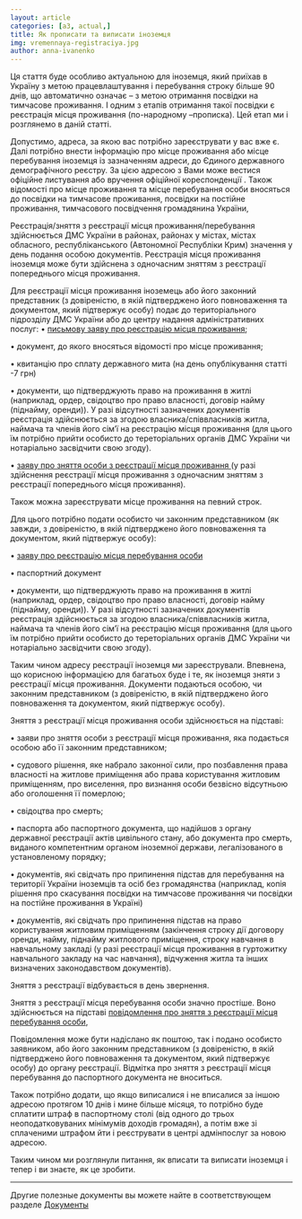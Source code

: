 ```yaml
---
layout: article
categories: [a3, actual,]
title: Як прописати та виписати іноземця
img: vremennaya-registraciya.jpg
author: anna-ivanenko
--- 
```

Ця стаття буде особливо актуальною для іноземця, який приїхав в Україну з метою працевлаштування і перебування строку 
більше 90 днів, що автоматично означає – з метою отримання посвідки на тимчасове проживання. І одним з етапів отримання
такої посвідки є реєстрація місця проживання (по-народному –прописка). Цей етап ми і розглянемо в даній статті.

Допустимо, адреса, за якою вас потрібно зареєструвати у вас вже є.
 Далі потрібно внести інформацію про місце проживання або місце перебування іноземця із зазначенням адреси, до Єдиного
 державного демографічного реєстру. За цією адресою з Вами може вестися офіційне листування або вручення офіційної 
 кореспонденції .
Також відомості про місце проживання та місце перебування особи вносяться до посвідки на тимчасове проживання, посвідки
на постійне проживання, тимчасового посвідчення громадянина України,

 Реєстрація/зняття з реєстрації місця проживання/перебування здійснюється ДМС України в районах, районах у містах, містах 
 обласного, республіканського (Автономної Республіки Крим) значення  у день подання особою документів. Реєстрація місця проживання іноземця може бути здійснена з одночасним зняттям з реєстрації попереднього місця проживання.

Для реєстрації місця проживання іноземець або його законний представник (з довіреністю, в якій підтверджено його повноваження
та документом, який підтвержує особу) подає до територіального підрозділу ДМС України або до центру надання адміністративних 
послуг:
•	[письмову заяву про реєстрацію місця проживання](/pdf/Заява%20про%20реєстрацію%20місця%20проживаня.doc);

•	документ, до якого вносяться відомості про місце проживання;

•	квитанцію про сплату державного мита (на день опублікування статті -7 грн)

•	документи, що підтверджують право на проживання в житлі (наприклад, ордер, свідоцтво про право власності, договір найму 
(піднайму, оренди)). У разі відсутності зазначених документів реєстрація здійснюється за згодою власника/співвласників житла,
наймача та членів його сім’ї на реєстрацію місця проживання (для цього їм потрібно прийти особисто до тереторіальних органів ДМС України чи нотаріально засвідчити свою згоду). 

•	[заяву про зняття особи з реєстрації місця проживання ](/pdf/ЗАЯВА%20%20про%20зняття%20особи%20з%20реєстрації%20місця%20проживання.doc)
(у разі здійснення реєстрації місця проживання з одночасним зняттям з
реєстрації попереднього місця проживання).

Також можна зареєструвати місце проживання на певний строк.

 Для цього потрібно подати особисто чи законним представником (як завжди, з довіреністю, в якій підтверджено його повноваження
 та документом, який підтвержує особу):

•	[заяву про реєстрацію місця перебування особи](/pdf/ЗАЯВА%20%20про%20реєстрацію%20місця%20перебування%20особи.doc)

•	паспортний документ 

•	документи, що підтверджують право на проживання в житлі (наприклад, ордер, свідоцтво про право власності, договір найму
(піднайму, оренди)). У разі відсутності зазначених документів реєстрація здійснюється за згодою власника/співвласників житла,
наймача та членів його сім’ї на реєстрацію місця проживання (для цього їм потрібно прийти особисто до тереторіальних органів 
ДМС України чи нотаріально засвідчити свою згоду).

Таким чином адресу реєстрації іноземця ми зареєстрували. Впевнена, що корисною інформацією для багатьох буде і те, як іноземця
зняти з реєстрації місця проживання. Документи подаються особою, чи законним представником (з довіреністю, в якій підтверджено
його повноваження та документом, який підтвержує особу).

Зняття з реєстрації місця проживання особи здійснюється на підставі:

•	заяви про зняття особи з реєстрації місця проживання, яка подається особою або її законним представником;

•	судового рішення, яке набрало законної сили, про позбавлення права власності на житлове приміщення або права користування
житловим приміщенням, про виселення, про визнання особи безвісно відсутньою або оголошення її померлою;

•	свідоцтва про смерть;

•	паспорта або паспортного документа, що надійшов з органу державної реєстрації актів цивільного стану, або документа про 
смерть, виданого компетентним органом іноземної держави, легалізованого в установленому порядку;

•	документів, які свідчать про припинення підстав для перебування на території України іноземців та осіб без громадянства 
(наприклад, копія рішення про скасування посвідки на тимчасове проживання чи посвідки на постійне проживання в Україні)

•	документів, які свідчать про припинення підстав на право користування житловим приміщенням (закінчення строку дії договору 
оренди, найму, піднайму житлового приміщення, строку навчання в навчальному закладі (у разі реєстрації місця проживання в 
гуртожитку навчального закладу на час навчання), відчуження житла та інших визначених законодавством документів).

Зняття з реєстрації відбувається в день звернення.

Зняття з реєстрації місця перебування особи значно простіше. Воно здійснюється на підставі [повідомлення про зняття з 
реєстрації місця перебування особи](/pdf/ПОВІДОМЛЕННЯ%20%20про%20зняття%20з%20реєстрації%20місця%20перебування%20особи%20.doc), 

Повідомлення може бути надіслано як поштою, так і подано особисто заявником, або його законним представником (з довіреністю,
в якій підтверджено його повноваження та документом, який підтвержує особу) до органу реєстрації. Відмітка про зняття з
реєстрації місця перебування до паспортного документа не вноситься.

Також потрібно додати, що якщо виписалися і не вписалися за іншою адресою протягом 10 днів і мине більше місяця, то 
потрібно буде сплатити штраф в паспортному столі (від одного до трьох неоподатковуваних мінімумів доходів громадян), а 
потім вже зі сплаченими штрафом йти і реєструвати в центрі адмінпослуг за новою адресою.

Таким чином ми розглянули питання, як вписати та виписати іноземця і тепер і ви знаєте, як це зробити.
____________________
Другие полезные документы вы можете найте в соответствующем разделе [Документы](http://itin.com.ua/content/documents.html)
